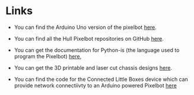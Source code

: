 # Links


* You can find the Arduino Uno version of the pixelbot [here](https://github.com/HullPixelbot/HullOS). 

* You can find all the Hull Pixelbot repositories on GitHub [here](http://hullpixelbot.com/). 

* You can get the documentation for Python-is (the language used to program the Pixelbot) [here](https://www.hullpixelbot.com/HullOS%20Python-ish%20Specification.pdf),

* You can get the 3D printable and laser cut chassis designs [here](https://github.com/HullPixelbot/Hardware).

* You can find the code for the Connected Little Boxes device which can provide network connectiivty to an Arduino powered Pixelbot [here](https://github.com/connected-little-boxes/HULLOS-X)
